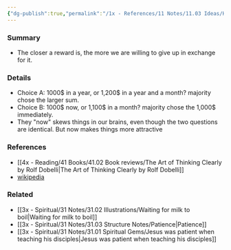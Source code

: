 ```yaml
---
{"dg-publish":true,"permalink":"/1x - References/11 Notes/11.03 Ideas/Hyperbolic Discounting/","title":"Hyperbolic Discounting","created":"2022-12-23T00:04:06.000+03:00","updated":"2024-02-14T20:18:30.035+03:00"}
---
```



### Summary
- The closer a reward is, the more we are willing to give up in exchange for it.

### Details
- Choice A: 1000$ in a year, or 1,200$ in a year and a month? majority chose the larger sum.
- Choice B: 1000$ now, or 1,100$ in a month? majority chose the 1,000$ immediately.
- They "now" skews things in our brains, even though the two questions are identical. But now makes things more attractive

### References
- [[4x - Reading/41 Books/41.02 Book reviews/The Art of Thinking Clearly by Rolf Dobelli\|The Art of Thinking Clearly by Rolf Dobelli]]
- [wikipedia](https://en.wikipedia.org/wiki/Hyperbolic_discounting)

### Related
- [[3x - Spiritual/31 Notes/31.02 Illustrations/Waiting for milk to boil\|Waiting for milk to boil]]
- [[3x - Spiritual/31 Notes/31.03 Structure Notes/Patience\|Patience]]
- [[3x - Spiritual/31 Notes/31.01 Spiritual Gems/Jesus was patient when teaching his disciples\|Jesus was patient when teaching his disciples]]
